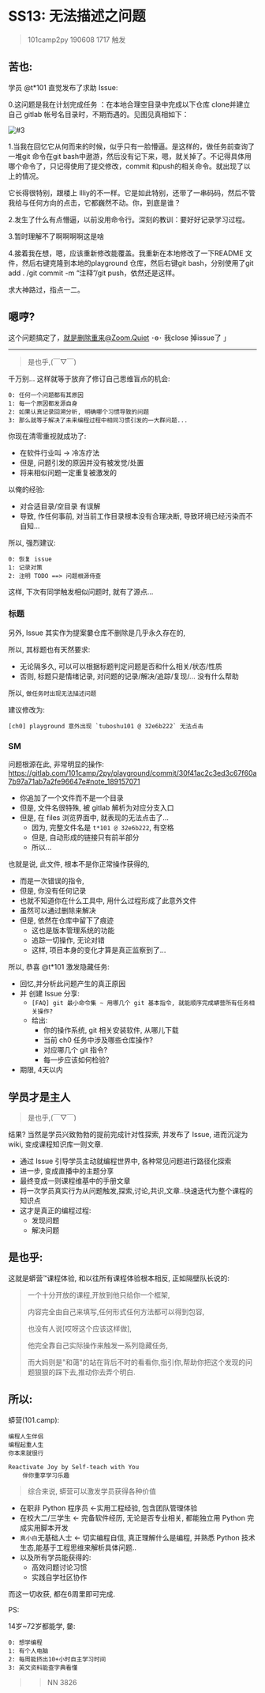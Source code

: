 # SS13: 无法描述之问题
> 101camp2py 190608 1717 触发

## 苦也:

学员 @t*101 直觉发布了求助 Issue:

0.这问题是我在计划完成任务 ：在本地合理空目录中完成以下仓库 clone并建立自己 gitlab 帐号名目录时，不期而遇的。见图见真相如下：


![#3](http://ydlj.zoomquiet.top/ipic/2019-11-09-3f4ded4adccf162f7eeb26a5a2f6191.png)


1.当我在回忆它从何而来的时候，似乎只有一脸懵逼。是这样的，做任务前查询了一堆git 命令在git bash中遨游，然后没有记下来，嗯，就关掉了。不记得具体用哪个命令了，只记得使用了提交修改，commit 和push的相关命令。就出现了以上的情况。

它长得很特别，跟楼上 llliy的不一样。它是如此特别，还带了一串码码，然后不管我给与任何方向的点击，它都巍然不动。你，到底是谁？

2.发生了什么有点懵逼，以前没用命令行。深刻的教训：要好好记录学习过程。

3.暂时理解不了啊啊啊啊这是啥

4.接着我在想，嗯，应该重新修改能覆盖。我重新在本地修改了一下README 文件，然后右键克隆到本地的playground 仓库，然后右键git bash，分别使用了git add . /git commit -m “注释”/git push，依然还是这样。


求大神路过，指点一二。

## 嗯哼?
这个问题搞定了，就是删除重来@Zoom.Quiet ･ө･ 我close 掉issue了 」
- - - - - - - - - - - - - - -
> 是也乎,(￣▽￣)

千万别...
这样就等于放弃了修订自己思维盲点的机会:

    0: 任何一个问题都有其原因
    1: 每一个原因都发源自身
    2: 如果认真记录回溯分析, 明确哪个习惯导致的问题
    3: 那么就等于解决了未来编程过程中相同习惯引发的一大群问题...

你现在清零重视就成功了:

- 在软件行业叫 -> 冷冻疗法
- 但是, 问题引发的原因并没有被发觉/处置
- 将来相似问题一定重复被激发的

以俺的经验:

- 对合适目录/空目录 有误解
- 导致, 作任何事前, 对当前工作目录根本没有合理决断, 导致环境已经污染而不自知...

所以, 强烈建议:

    0: 恢复 issue
    1: 记录对策
    2: 注明 TODO ==> 问题根源侍查

这样, 下次有同学触发相似问题时, 就有了源点...


### 标题
另外, Issue 其实作为提案嘦仓库不删除是几乎永久存在的,

所以, 其标题也有天然要求:

- 无论隔多久, 可以可以根据标题判定问题是否和什么相关/状态/性质
- 否则, 标题只是情绪记录, 对问题的记录/解决/追踪/复现/... 没有什么帮助

所以, `做任务时出现无法描述问题`

建议修改为:

    [ch0] playground 意外出现 `tuboshu101 @ 32e6b222` 无法点击

### SM
问题根源在此, 非常明显的操作:
https://gitlab.com/101camp/2py/playground/commit/30f41ac2c3ed3c67f60a7b97a71ab7a2fe96647e#note_189157071


- 你追加了一个文件而不是一个目录
- 但是, 文件名很特殊, 被 gitlab 解析为对应分支入口
- 但是, 在 files 浏览界面中, 就表现的无法点击了...
    + 因为, 完整文件名是 `t*101 @ 32e6b222`, 有空格
    + 但是, 自动形成的链接只有前半部分
    + 所以...


也就是说, 此文件, 根本不是你正常操作获得的,

- 而是一次错误的指令,
- 但是, 你没有任何记录
- 也就不知道你在什么工具中, 用什么过程形成了此意外文件
- 虽然可以通过删除来解决
- 但是, 依然在仓库中留下了痕迹
    + 这也是版本管理系统的功能
    + 追踪一切操作, 无论对错
    + 这样, 项目本身的变化才算是真正监察到了...

所以, 恭喜 @t*101 激发隐藏任务:

- 回忆,并分析此问题产生的真正原因
- 并 创建 Issue 分享:
    + `[FAQ] git 最小命令集 ~ 用哪几个 git 基本指令, 就能顺序完成蟒营所有任务相关操作?`
    + 给出:
        * 你的操作系统, git 相关安装软件, 从哪儿下载
        * 当前 ch0 任务中涉及哪些仓库操作?
        * 对应哪几个 git 指令?
        * 每一步应该如何检验?
- 期限, 4天以内


## 学员才是主人
> 是也乎,(￣▽￣)

结果? 当然是学员兴致勃勃的提前完成针对性探索, 并发布了 Issue, 进而沉淀为 wiki,
变成课程知识库一则文章.

- 通过 Issue 引导学员主动就编程世界中, 各种常见问题进行路径化探索
- 进一步, 变成直播中的主题分享
- 最终变成一则课程维基中的手册文章
- 将一次学员真实行为从问题触发,探索,讨论,共识,文章..快速迭代为整个课程的知识点
- 这才是真正的编程过程:
    + 发现问题
    + 解决问题


## 是也乎:
这就是蟒营™课程体验, 和以往所有课程体验根本相反, 正如隔壁队长说的:

> 一个十分开放的课程,开放到他只给你一个框架,
> 
> 内容完全由自己来填写,任何形式任何方法都可以得到包容,
> 
> 也没有人说[哎呀这个应该这样做],
> 
> 他完全靠自己实际操作来触发一系列隐藏任务,
> 
> 而大妈则是"和蔼"的站在背后不时的看看你,指引你,帮助你把这个发现的问题狠狠的踩下去,推动你去弄个明白.

## 所以:

蟒营(101.camp): 

    编程人生伴侣
    编程起重人生
    你本来就很行
    
    Reactivate Joy by Self-teach with You
        伴你重享学习乐趣


> 综合来说, 蟒营可以激发学员获得各种价值

- 在职非 Python 程序员 <-实用工程经验, 包含团队管理体验
- 在校大二/三学生 <-  完备软件经历, 无论是否专业相关, 都能独立用 Python 完成实用脚本开发
- `真小白`无基础人士 <- 切实编程自信, 真正理解什么是编程, 并熟悉 Python 技术生态,能基于工程思维来解析具体问题..
- 以及所有学员能获得的:
    + 高效问题讨论习惯
    + 实践自学社区协作


而这一切收获, 都在6周里即可完成.


PS:

14岁~72岁都能学, 嘦:

    0: 想学编程
    1: 有个人电脑
    2: 每周能挤出10+小时自主学习时间
    3: 英文资料能查字典看懂


>> NN 3826

